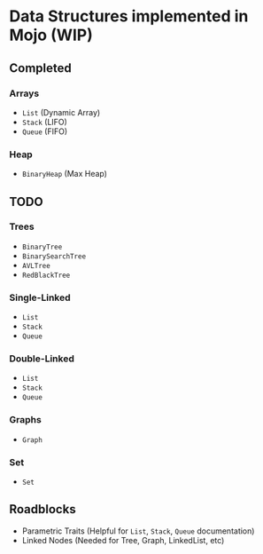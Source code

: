 # Data Structures implemented in Mojo (WIP)

## Completed
### Arrays
- `List` (Dynamic Array)
- `Stack` (LIFO)
- `Queue` (FIFO)
### Heap
- `BinaryHeap` (Max Heap)

## TODO
### Trees
- `BinaryTree`
- `BinarySearchTree`
- `AVLTree`
- `RedBlackTree`
### Single-Linked
- `List`
- `Stack`
- `Queue`
### Double-Linked
- `List`
- `Stack`
- `Queue`
### Graphs
- `Graph`
### Set
- `Set`

## Roadblocks
- Parametric Traits (Helpful for `List`, `Stack`, `Queue` documentation)
- Linked Nodes (Needed for Tree, Graph, LinkedList, etc)